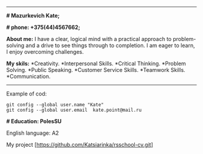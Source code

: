 ___
**# Mazurkevich Kate;**

**# phone: +375(44)4567662;**

**About me:** I have a clear, logical mind with a practical approach to problem-solving and a drive to see things through to completion. I am eager to learn, I enjoy overcoming challenges.

**My skils:** *Creativity.
*Interpersonal Skills.
*Critical Thinking.
*Problem Solving.
*Public Speaking.
*Customer Service Skills.
*Teamwork Skills.
*Communication.
*************************************

Example of cod:
```
git config --global user.name "Kate"
git config --global user.email  kate.point@mail.ru
```
**# Education: PolesSU**

English language: A2

My project [https://github.com/Katsiarinka/rsschool-cv.git]
